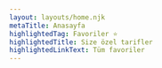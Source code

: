 ```yaml
---
layout: layouts/home.njk
metaTitle: Anasayfa
highlightedTag: Favoriler ⭐
highlightedTitle: Size özel tarifler
highlightedLinkText: Tüm favoriler
---
```

